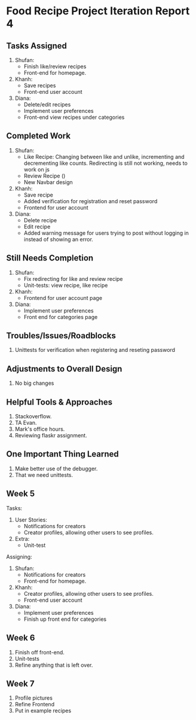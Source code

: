 # Food Recipe Project Iteration Report 4

Tasks Assigned
----------------
1. Shufan:
   - Finish like/review recipes
   - Front-end for homepage.
2. Khanh:
   - Save recipes
   - Front-end user account
3. Diana:
   - Delete/edit recipes
   - Implement user preferences
   - Front-end view recipes under categories

Completed Work
----------------
1. Shufan:
   - Like Recipe: Changing between like and unlike, incrementing and decrementing like counts. Redirecting is still not working, needs to work on js
   - Review Recipe ()
   - New Navbar design
2. Khanh:
   -  Save recipe
   -  Added verification for registration and reset password
   -  Frontend for user account
3. Diana:
   - Delete recipe
   - Edit recipe
   - Added warning message for users trying to post without logging in instead of showing an error.

Still Needs Completion
----------------
1. Shufan:
   - Fix redirecting for like and review recipe
   - Unit-tests: view recipe, like recipe
2. Khanh:
   - Frontend for user account page
3. Diana:
   - Implement user preferences
   - Front end for categories page

Troubles/Issues/Roadblocks
----------------
1. Unittests for verification when registering and reseting password

Adjustments to Overall Design
----------------
1. No big changes

Helpful Tools & Approaches
----------------
1. Stackoverflow.
2. TA Evan.
3. Mark's office hours.
4. Reviewing flaskr assignment.

One Important Thing Learned
----------------
1. Make better use of the debugger.
2. That we need unittests.

Week 5
----------------
Tasks:
1. User Stories:
   - Notifications for creators
   - Creator profiles, allowing other users to see profiles.
2. Extra:
   - Unit-test

Assigning:
1. Shufan:
   - Notifications for creators
   - Front-end for homepage.
2. Khanh:
   - Creator profiles, allowing other users to see profiles.
   - Front-end user account
3. Diana:
   - Implement user preferences
   - Finish up front end for categories

Week 6
----------------
1. Finish off front-end.
2. Unit-tests
3. Refine anything that is left over.

Week 7
----------------
1. Profile pictures
2. Refine Frontend
3. Put in example recipes
